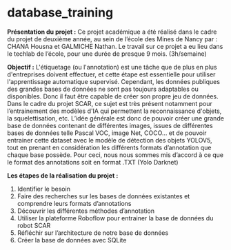 # database_training

**Présentation du projet :**
Ce projet académique a été réalisé dans le cadre du projet de deuxième année, au sein de l’école des Mines de Nancy par : CHANA Housna et GALMICHE Nathan. 
Le travail sur ce projet a eu lieu dans le techlab de l’école, pour une durée de presque 9 mois. (3h/semaine)

**Objectif :**
L'étiquetage (ou l'annotation) est une tâche que de plus en plus d'entreprises doivent effectuer, et cette étape est essentielle pour utiliser l'apprentissage automatique supervisé. Cependant, les données publiques des grandes bases de données ne sont pas toujours adaptables ou disponibles. Donc il faut être capable de créer son propre jeu de données.  
Dans le cadre du projet SCAR, ce sujet est très présent notamment pour l’entrainement des modèles d'IA qui permettent la reconnaissance d'objets, la squelettisation, etc.
L’idée générale est donc de pouvoir créer une grande base de données contenant de différentes images, issues de différentes bases de données telle Pascal VOC, image Net, COCO… et de pouvoir entrainer cette dataset avec le modèle de détection des objets YOLOV5, tout en prenant en considération les différents formats d’annotation que chaque base possède. 
Pour ceci, nous nous sommes mis d’accord à ce que le format des annotations soit en format .TXT (Yolo Darknet)

**Les étapes de la réalisation du projet :**
1.	Identifier le besoin 
2.	Faire des recherches sur les bases de données existantes et comprendre leurs formats d’annotations
3.	Découvrir les différentes méthodes d’annotation 
4.	Utiliser la plateforme Roboflow pour entrainer la base de données du robot SCAR
5.	Réfléchir sur l’architecture de notre base de données
6.	Créer la base de données avec SQLite 

 

